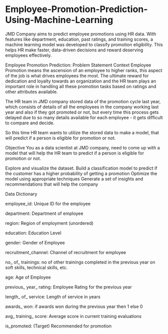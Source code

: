 # Employee-Promotion-Prediction-Using-Machine-Learning
JMD Company aims to predict employee promotions using HR data. With features like department, education, past ratings, and training scores, a machine learning model was developed to classify promotion eligibility. This helps HR make faster, data-driven decisions and reward deserving employees effectively.

Employee Promotion Prediction: Problem Statement
Context
Employee Promotion means the ascension of an employee to higher ranks, this aspect of the job is what drives employees the most.
The ultimate reward for dedication and loyalty towards an organization and the HR team plays an important role in handling all these promotion tasks based on ratings and other attributes available.

The HR team in JMD company stored data of the promotion cycle last year, which consists of details of all the employees in the company working last year and also
if they got promoted or not, but every time this process gets delayed due to so many details available for each employee - it gets difficult to compare and decide.

So this time HR team wants to utilize the stored data to make a model, that will predict if a person is eligible for promotion or not.

 

Objective
You as a data scientist at JMD company, need to come up with a model that will help the HR team to predict if a person is eligible for promotion or not.

Explore and visualize the dataset.
Build a classification model to predict if the customer has a higher probability of getting a promotion
Optimize the model using appropriate techniques
Generate a set of insights and recommendations that will help the company
 

Data Dictionary

employee_id: Unique ID for the employee

department: Department of employee

region: Region of employment (unordered)

education: Education Level

gender: Gender of Employee

recruitment_channel: Channel of recruitment for employee

no_ of_ trainings: no of other trainings completed in the previous year on soft skills, technical skills, etc.

age: Age of Employee

previous_ year_ rating: Employee Rating for the previous year

length_ of_ service: Length of service in years

awards_ won: if awards won during the previous year then 1 else 0

avg_ training_ score: Average score in current training evaluations

is_promoted: (Target) Recommended for promotion
